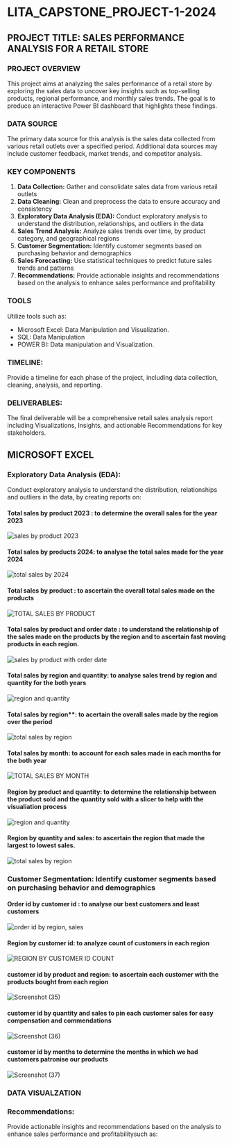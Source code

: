 # LITA_CAPSTONE_PROJECT-1-2024
## PROJECT TITLE: SALES PERFORMANCE ANALYSIS FOR A RETAIL STORE 
### PROJECT OVERVIEW
This project aims at analyzing the sales performance of a retail store by exploring the sales data to uncover key insights such as top-selling products, regional 
performance, and monthly sales trends. The goal is to produce an interactive Power BI dashboard that highlights these findings.
### DATA SOURCE 
The primary data source for this analysis is the sales data collected from various retail outlets over a specified period. Additional data sources may include customer feedback, market trends, and competitor analysis.
### KEY COMPONENTS
1. **Data Collection:** Gather and consolidate sales data from various retail outlets
2. **Data Cleaning:** Clean and preprocess the data to ensure accuracy and consistency
3. **Exploratory Data Analysis (EDA):** Conduct exploratory analysis to understand the distribution, relationships, and outliers in the data
4. **Sales Trend Analysis:** Analyze sales trends over time, by product category, and geographical regions
5. **Customer Segmentation:** Identify customer segments based on purchasing behavior and demographics
6. **Sales Forecasting:** Use statistical techniques to predict future sales trends and patterns
7. **Recommendations:** Provide actionable insights and recommendations based on the analysis to enhance sales performance and profitability

### TOOLS 
Utilize tools such as:  
- Microsoft Excel: Data Manipulation and Visualization.  
- SQL:  Data Manipulation 
- POWER BI: Data manipulation and Visualization.

### TIMELINE: 
Provide a timeline for each phase of the project, including data collection, cleaning, analysis, and reporting.

### DELIVERABLES:  
The final deliverable will be a comprehensive retail sales analysis report including Visualizations, Insights, and actionable Recommendations for key stakeholders.
## MICROSOFT EXCEL

### Exploratory Data Analysis (EDA): 
Conduct exploratory analysis to understand the distribution, relationships and outliers in the data, by creating reports on:

#### Total sales by product 2023 : to determine the overall sales for the year 2023
  
  ![sales by product 2023](https://github.com/user-attachments/assets/b4c2bde4-ebc8-40ea-b6c0-0b17b5559bea)

#### Total sales by products 2024: to analyse the total sales made for the year 2024
  
  ![total sales by 2024](https://github.com/user-attachments/assets/e62c788a-59b9-4e30-991d-cee60d8a2a2b)

#### Total sales by product : to ascertain the overall total sales made on the products
  
  ![TOTAL SALES BY PRODUCT](https://github.com/user-attachments/assets/95e6e6ce-3c12-410f-b640-6c5a8d55ce05)

#### Total sales by product and order date : to understand the relationship of the sales made on the products by the region and to ascertain fast moving products in each region.
  
   ![sales by product with order date](https://github.com/user-attachments/assets/47454126-499d-4322-a182-0b8efa1cbb45)

#### Total sales by region and quantity: to analyse sales trend by region and quantity for the both years
  
  ![region and quantity](https://github.com/user-attachments/assets/0358742a-d6ca-4d60-bde7-93fab87ba83c)

#### Total sales by region**: to acertain the overall sales made by the region over the period
 
  ![total sales by region](https://github.com/user-attachments/assets/cdb3ff34-b1bb-45ac-810a-70a61e63cbcf)

#### Total sales by month: to account for each sales made in each months for the both year
 
  ![TOTAL SALES BY MONTH](https://github.com/user-attachments/assets/3f830e00-f817-44dd-9635-9e913765c5f2)

#### Region by product and quantity: to determine the relationship between the product sold and the quantity sold with a slicer to help with the visualiation process
 
  ![region and quantity](https://github.com/user-attachments/assets/389ee035-5d12-4726-ac94-6f02bb19ebe3)

#### Region by quantity and sales: to ascertain the region that made the largest to lowest sales.
  
  ![total sales by region](https://github.com/user-attachments/assets/2119b06c-ee45-4c95-9e06-f931e9b0371a)

### Customer Segmentation: Identify customer segments based on purchasing behavior and demographics

#### Order id by customer id : to analyse our best customers and least customers
  
  ![order id by region, sales](https://github.com/user-attachments/assets/3c6c34dc-7029-445e-a9f6-c8c5aa989391)
  
#### Region by customer id: to analyze count of customers in each region

  ![REGION BY CUSTOMER ID COUNT](https://github.com/user-attachments/assets/ddc473a3-43be-4e05-948b-2b686fe63e71)

#### customer id by product and region: to ascertain each customer with the products bought from each region

  ![Screenshot (35)](https://github.com/user-attachments/assets/59cc0e91-ad68-468f-bb73-1647fc03714c)

#### customer id by quantity and sales to pin each customer sales for easy compensation and commendations
![Screenshot (36)](https://github.com/user-attachments/assets/f0ebaa68-e56c-417b-960b-e38a3e8fcd36)

#### customer id by months to determine the months in which we had customers patronise our products

![Screenshot (37)](https://github.com/user-attachments/assets/dea75c33-5e2f-468b-9b36-4c1cfb15bdfd)

### DATA VISUALZATION
### Recommendations: 
Provide actionable insights and recommendations based on the analysis to enhance sales performance and profitabilitysuch as:






